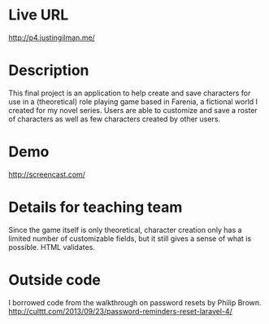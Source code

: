 # Live URL
<http://p4.justingilman.me/>

# Description
This final project is an application to help create and save characters for use in a (theoretical) role playing game based in Farenia, a fictional world I created for my novel series. Users are able to customize and save a roster of characters as well as few characters created by other users.

# Demo
<http://screencast.com/>

# Details for teaching team
Since the game itself is only theoretical, character creation only has a limited number of customizable fields, but it still gives a sense of what is possible.
HTML validates.

# Outside code
I borrowed code from the walkthrough on password resets by Philip Brown. 
<http://culttt.com/2013/09/23/password-reminders-reset-laravel-4/>
